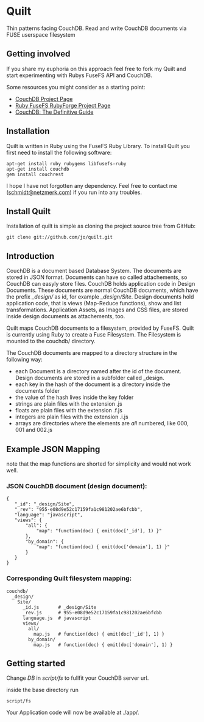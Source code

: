 Quilt
=====

Thin patterns facing CouchDB.
Read and write CouchDB documents via FUSE userspace filesystem


Getting involved
----------------

If you share my euphoria on this approach feel free to fork my Quilt and start experimenting with Rubys FuseFS API and CouchDB.


Some resources you might consider as a starting point:

* [CouchDB Project Page](http://couchdb.apache.org/)
* [Ruby FuseFS RubyForge Project Page](http://rubyforge.org/projects/fusefs/)
* [CouchDB: The Definitive Guide](http://books.couchdb.org/relax/)



Installation
------------

Quilt is written in Ruby using the FuseFS Ruby Library.
To install Quilt you first need to install the following software:

    apt-get install ruby rubygems libfusefs-ruby
    apt-get install couchdb
    gem install couchrest

I hope I have not forgotten any dependency. Feel free to contact me (schmidt@netzmerk.com) if you run into any troubles.


Install Quilt
-------------

Installation of quilt is simple as cloning the project source tree from GitHub:

    git clone git://github.com/jo/quilt.git




Introduction
------------

CouchDB is a document based Database System. The documents are stored in JSON format. Documents can have so called attachements, so CouchDB can easyly store files.
CouchDB holds application code in Design Documents. These documents are normal CouchDB documents, which have the prefix *\_design/* as id, for example *\_design/Site*.
Design documents hold application code, that is views (Map-Reduce functions), show and list transformations.
Application Assets, as Images and CSS files, are stored inside design documents as attachements, too.

Quilt maps CouchDB documents to a filesystem, provided by FuseFS.
Quilt is currently using Ruby to create a Fuse Filesystem. The Filesystem is mounted to the couchdb/ directory.

The CouchDB documents are mapped to a directory structure in the following way:

* each Document is a directory named after the id of the document. Design documents are stored in a subfolder called _design.
* each key in the hash of the document is a directory inside the documents folder
* the value of the hash lives inside the key folder
* strings are plain files with the extension .js
* floats are plain files with the extension .f.js
* integers are plain files with the extension .i.js
* arrays are directories where the elements are *all* numbered, like 000, 001 and 002.js



Example JSON Mapping
--------------------

note that the map functions are shorted for simplicity and would not work well.

### JSON CouchDB document (design document):

    {
       "_id": "_design/Site",
       "_rev": "955-e08d9e52c17159fa1c981202ae6bfcbb",
       "language": "javascript",
       "views": {
           "all": {
               "map": "function(doc) { emit(doc['_id'], 1) }"
           },
           "by_domain": {
               "map": "function(doc) { emit(doc['domain'], 1) }"
           }
       }
    }


### Corresponding Quilt filesystem mapping:

    couchdb/
      _design/
        Site/
          _id.js       # _design/Site
          _rev.js      # 955-e08d9e52c17159fa1c981202ae6bfcbb
          language.js  # javascript
          views/
            all/
              map.js   # function(doc) { emit(doc['_id'], 1) }
            by_domain/
              map.js   # function(doc) { emit(doc['domain'], 1) }



Getting started
---------------

Change *DB* in *script/fs* to fullfit your CouchDB server url.

inside the base directory run

    script/fs


Your Application code will now be available at ./app/<CouchDB server url>.


